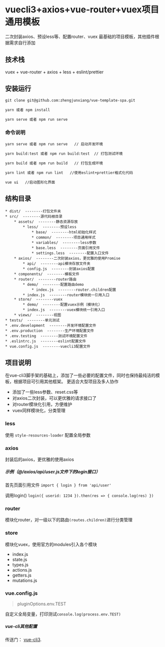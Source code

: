 # vuecli3+axios+vue-router+vuex项目通用模板
二次封装axios、预设less等、配置router、vuex
最基础的项目模板，其他插件根据需求自行添加

## 技术栈
vuex + vue-router + axios + less + eslint/prettier

## 安装运行
```
git clone git@github.com:zhengjunxiang/vue-template-spa.git

yarn 或者 npm install

yarn serve 或者 npm run serve
```

### 命令说明
```
yarn serve 或者 npm run serve   // 启动开发环境

yarn build:test 或者 npm run build:test  // 打包测试环境

yarn build 或者 npm run build   // 打包生成环境

yarn lint 或者 npm run lint   //使用eslint+prettier格式化代码

vue ui   //启动图形化界面
```

## 结构目录

```* public/
* dist/  --------打包文件夹
* src/  --------源代码根目录
    * assets/  --------静态资源存放
        * less/  --------预设less
            * base/  --------html初始化样式
            * common/  --------项目通用样式
            * variables/  --------less参数
            * base.less  --------页面引用文件
            * settings.less  --------配置入口文件
    * axios/  --------二次封装axios，更优雅的使用Promise
        * api/  --------api模块存放文件夹
        * config.js  --------封装axios配置
    * components/  --------模板文件
    * router/  --------router路由
        * demo/  --------配置路由demo
            * index.js  --------router.children配置
        * index.js  --------router模块统一引用入口
    * store/  --------vuex
        * demo/  --------配置vuex示例（模块化）
        * index.js  --------vuex模块统一引用入口
    * views/  --------视图
* tests/  --------单元测试
* .env.development  --------开发环境配置文件
* .env.production  --------生产环境配置文件
* .env.testing  --------测试环境配置文件
* .eslintrc.js  --------eslint配置文件
* vue.config.js  --------vuecli3配置文件
```
## 项目说明
在vue-cli3脚手架的基础上，添加了一些必要的配置文件，同时也保持最纯洁的模板，根据项目可引用其他框架。
更适合大型项目及多人协作
* 添加了一些less参数、reset.css等
* 对axios二次封装，可以更优雅的请求接口了
* 对router模块化引用，方便维护
* vuex同样模块化，分类管理


### less
使用 `style-resources-loader` 配置全局参数


### axios
封装后的axios，更优雅的使用axios
##### 示例（@/axios/api/user.js文件下的login接口）
首先页面引用文件
`import { login } from 'api/user'`

调用login()
`login({
    userid: 1234
}).then(res => {
   console.log(res)
})
`

### router
模块化router，对一级以下的路由`(routes.children)`进行分类管理


### store
模块化vuex，使用官方的modules引入各个模块
* index.js
* state.js
* types.js
* actions.js
* getters.js
* mutations.js


### vue.config.js
> pluginOptions.env.TEST

自定义全局变量，打印测试`console.log(process.env.TEST)`


##### vue-cli其他配置
传送门： [vue-cli3](https://cli.vuejs.org/zh/).
